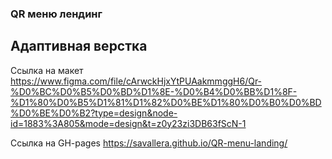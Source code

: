 ### QR меню лендинг
## Адаптивная верстка

Ссылка на макет https://www.figma.com/file/cArwckHjxYtPUAakmmggH6/Qr-%D0%BC%D0%B5%D0%BD%D1%8E-%D0%B4%D0%BB%D1%8F-%D1%80%D0%B5%D1%81%D1%82%D0%BE%D1%80%D0%B0%D0%BD%D0%BE%D0%B2?type=design&node-id=1883%3A805&mode=design&t=z0y23zi3DB63fScN-1

Ссылка на GH-pages https://savallera.github.io/QR-menu-landing/